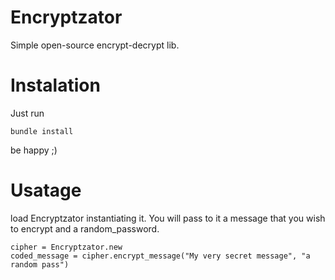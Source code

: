 # Encryptzator

Simple open-source encrypt-decrypt lib.

# Instalation

Just run

    bundle install

be happy ;)

# Usatage

load Encryptzator instantiating it. You will pass to it a message that you wish to encrypt and a random_password.

    cipher = Encryptzator.new
    coded_message = cipher.encrypt_message("My very secret message", "a random pass")